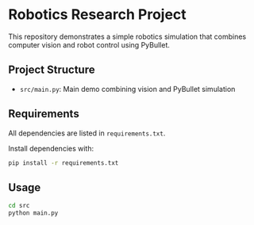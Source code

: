 # Robotics Research Project

This repository demonstrates a simple robotics simulation that combines computer vision and robot control using PyBullet.

## Project Structure

- `src/main.py`: Main demo combining vision and PyBullet simulation

## Requirements

All dependencies are listed in `requirements.txt`.

Install dependencies with:

```bash
pip install -r requirements.txt
```

## Usage

```bash
cd src
python main.py
```
